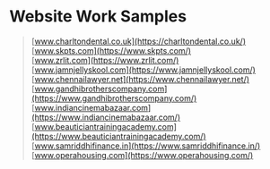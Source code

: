 # Website Work Samples

> [www.charltondental.co.uk](https://charltondental.co.uk/) <br>
[www.skpts.com](https://www.skpts.com/)<br>
[www.zrlit.com](https://www.zrlit.com/)<br>
[www.jamnjellyskool.com](https://www.jamnjellyskool.com/)<br>
[www.chennailawyer.net](https://www.chennailawyer.net/)<br>
[www.gandhibrotherscompany.com](https://www.gandhibrotherscompany.com/)<br>
[www.indiancinemabazaar.com](https://www.indiancinemabazaar.com/)<br>
[www.beauticiantrainingacademy.com](https://www.beauticiantrainingacademy.com/)<br>
[www.samriddhifinance.in](https://www.samriddhifinance.in/)<br>
[www.operahousing.com](https://www.operahousing.com/)<br>


